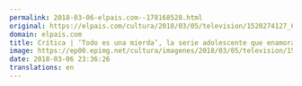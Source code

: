 ```yaml
---
permalink: 2018-03-06-elpais.com--178168528.html
original: https://elpais.com/cultura/2018/03/05/television/1520274127_622119.html#?ref=rss&format=simple&link=link
domain: elpais.com
title: Crítica | ‘Todo es una mierda’, la serie adolescente que enamora
image: https://ep00.epimg.net/cultura/imagenes/2018/03/05/television/1520274127_622119_1520274536_rrss_normal.jpg
date: 2018-03-06 23:36:26
translations: en
---
```



